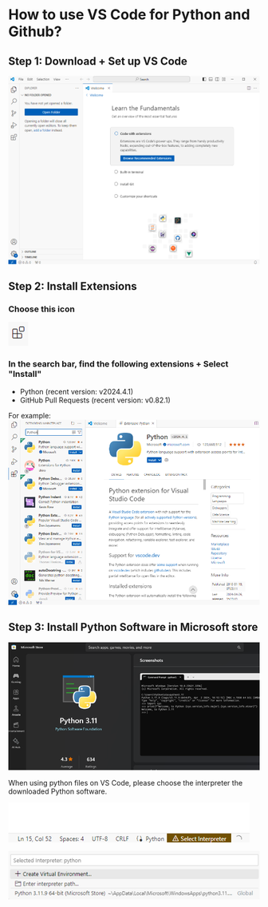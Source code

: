 # How to use VS Code for Python and Github?
## Step 1: Download + Set up VS Code
![VScode](./Images/VScode1.png)

## Step 2: Install Extensions
### Choose this icon
![VScode](./Images/VScode2.png)

### In the search bar, find the following extensions + Select "Install"
- Python (recent version: v2024.4.1)
- GitHub Pull Requests (recent version: v0.82.1)
  
For example:
![VScode](./Images/VScode3.png)

## Step 3: Install Python Software in Microsoft store
![VScode](./Images/VScode4.png)

When using python files on VS Code, please choose the interpreter the downloaded Python software.  

![VScode](./Images/VScode5.png)

![VScode](./Images/VScode6.png)

